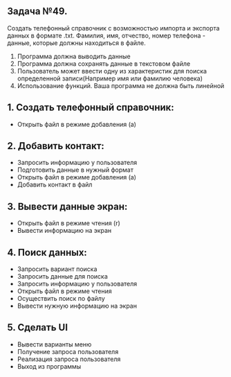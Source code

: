 
## Задача №49.
Создать телефонный справочник с
возможностью импорта и экспорта данных в
формате .txt. Фамилия, имя, отчество, номер
телефона - данные, которые должны находиться
в файле.
1. Программа должна выводить данные
2. Программа должна сохранять данные в
текстовом файле
3. Пользователь может ввести одну из
характеристик для поиска определенной
записи(Например имя или фамилию
человека)
4. Использование функций. Ваша программа
не должна быть линейной


## 1. Создать телефонный справочник:
*  Открыть файл в режиме добавления (а)

## 2. Добавить контакт:
* Запросить информацию у пользователя
* Подготовить данные в нужный формат
* Открыть файл в режиме добавления (а)
* Добавить контакт в файл

## 3. Вывести данные экран:
* Открыть файл в режиме чтения (r)
* Вывести информацию на экран

## 4. Поиск данных:
* Запросить вариант поиска
* Запросить данные для поиска
* Запросить информацию у пользователя
* Открыть файл в режиме чтения
* Осуществить поиск по файлу
* Вывести нужную информацию на экран

## 5. Сделать UI
* Вывести варианты меню
* Получение запроса пользователя
* Реализация запроса пользователя
* Выход из программы